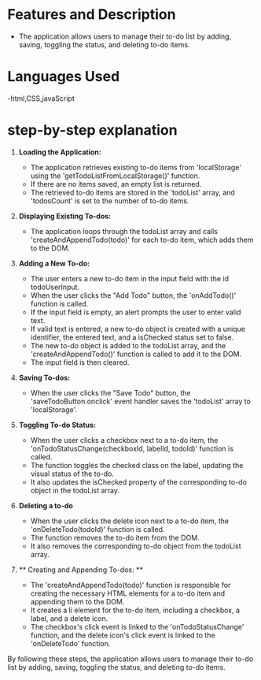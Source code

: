 # Features and Description
  - The application allows users to manage their to-do list by adding, saving, toggling the status, and deleting to-do items.

# Languages Used
  -html,CSS,javaScript

# step-by-step explanation

  1. **Loading the Application:**
     
     - The application retrieves existing to-do items from 'localStorage' using the 'getTodoListFromLocalStorage()' function.
     - If there are no items saved, an empty list is returned.
     - The retrieved to-do items are stored in the 'todoList' array, and 'todosCount' is set to the number of to-do items.
       
  2. **Displaying Existing To-dos:**
     
     - The application loops through the todoList array and calls 'createAndAppendTodo(todo)' for each to-do item, which adds them to the DOM.
       
  3. **Adding a New To-do:**
     
     - The user enters a new to-do item in the input field with the id todoUserInput.
     - When the user clicks the "Add Todo" button, the 'onAddTodo()' function is called.
     - If the input field is empty, an alert prompts the user to enter valid text.
     - If valid text is entered, a new to-do object is created with a unique identifier, the entered text, and a isChecked status set to false.
     - The new to-do object is added to the todoList array, and the 'createAndAppendTodo()' function is called to add it to the DOM.
     - The input field is then cleared.
       
  4. **Saving To-dos:**
     
     - When the user clicks the "Save Todo" button, the 'saveTodoButton.onclick' event handler saves the 'todoList' array to 'localStorage'.
       
  5. **Toggling To-do Status:**
      
     - When the user clicks a checkbox next to a to-do item, the 'onTodoStatusChange(checkboxId, labelId, todoId)' function is called.
     - The function toggles the checked class on the label, updating the visual status of the to-do.
     - It also updates the isChecked property of the corresponding to-do object in the todoList array.
      
  6. **Deleting a to-do**
     
     - When the user clicks the delete icon next to a to-do item, the 'onDeleteTodo(todoId)' function is called.
     - The function removes the to-do item from the DOM.
     - It also removes the corresponding to-do object from the todoList array.    
       
  13. ** Creating and Appending To-dos: **

      - The 'createAndAppendTodo(todo)' function is responsible for creating the necessary HTML elements for a to-do item and appending them to the DOM.
      - It creates a li element for the to-do item, including a checkbox, a label, and a delete icon.
      - The checkbox's click event is linked to the 'onTodoStatusChange' function, and the delete icon's click event is linked to the 'onDeleteTodo' function.

By following these steps, the application allows users to manage their to-do list by adding, saving, toggling the status, and deleting to-do items.


